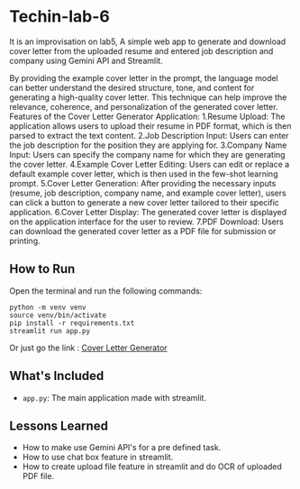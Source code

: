 # Techin-lab-6

It is an improvisation on lab5, A simple web app to generate and download cover letter from the uploaded resume and entered job description and company using Gemini API and Streamlit.  

By providing the example cover letter in the prompt, the language model can better understand the desired structure, tone, and content for generating a high-quality cover letter. This technique can help improve the relevance, coherence, and personalization of the generated cover letter.
Features of the Cover Letter Generator Application:
1.Resume Upload: The application allows users to upload their resume in PDF format, which is then parsed to extract the text content.
2.Job Description Input: Users can enter the job description for the position they are applying for.
3.Company Name Input: Users can specify the company name for which they are generating the cover letter.
4.Example Cover Letter Editing: Users can edit or replace a default example cover letter, which is then used in the few-shot learning prompt.
5.Cover Letter Generation: After providing the necessary inputs (resume, job description, company name, and example cover letter), users can click a button to generate a new cover letter tailored to their specific application.
6.Cover Letter Display: The generated cover letter is displayed on the application interface for the user to review.
7.PDF Download: Users can download the generated cover letter as a PDF file for submission or printing.

## How to Run
Open the terminal and run the following commands:

```
python -m venv venv
source venv/bin/activate
pip install -r requirements.txt
streamlit run app.py
```
Or just go the link : [Cover Letter Generator](https://techin-lab5-coverlettergenerator.streamlit.app/)

## What's Included

- `app.py`: The main application made with streamlit.

## Lessons Learned

- How to make use Gemini API's for a pre defined task.
- How to use chat box feature in streamlit.
- How to create upload file feature in streamlit and do OCR of uploaded PDF file.
